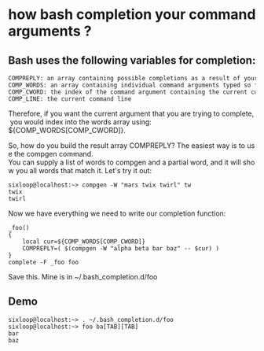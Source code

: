 # how bash completion your command arguments ?

## Bash uses the following variables for completion:
```
COMPREPLY: an array containing possible completions as a result of your function
COMP_WORDS: an array containing individual command arguments typed so far
COMP_CWORD: the index of the command argument containing the current cursor position
COMP_LINE: the current command line
```
Therefore, if you want the current argument that you are trying to complete, you would index into the words array using:
  ${COMP_WORDS[COMP_CWORD]}.

So, how do you build the result array COMPREPLY? The easiest way is to use the compgen command.
You can supply a list of words to compgen and a partial word, and it will show you all words that match it.
Let's try it out:
```
sixloop@localhost:~> compgen -W "mars twix twirl" tw
twix
twirl
```

Now we have everything we need to write our completion function:
```
_foo()
{
    local cur=${COMP_WORDS[COMP_CWORD]}
    COMPREPLY=( $(compgen -W "alpha beta bar baz" -- $cur) )
}
complete -F _foo foo
```
Save this. Mine is in ~/.bash_completion.d/foo


## Demo
```
sixloop@localhost:~> . ~/.bash_completion.d/foo
sixloop@localhost:~> foo ba[TAB][TAB]
bar
baz
```
